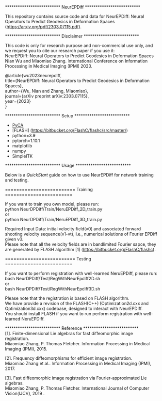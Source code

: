 ************************** NeurEPDiff ************************** 

This repository contains source code and data for NeurEPDiff: Neural Operators to Predict Geodesics in Deformation Spaces (https://arxiv.org/pdf/2303.07115.pdf).


************************** Disclaimer ************************** 

This code is only for research purpose and non-commercial use only, and we request you to cite our research paper if you use it:  
NeurEPDiff: Neural Operators to Predict Geodesics in Deformation Spaces  
Nian Wu and Miaomiao Zhang. International Conference on Information Processing in Medical Imaging (IPMI) 2023.

@article{wu2023neurepdiff,  
  title={NeurEPDiff: Neural Operators to Predict Geodesics in Deformation Spaces},  
  author={Wu, Nian and Zhang, Miaomiao},  
  journal={arXiv preprint arXiv:2303.07115},  
  year={2023}  
}  


************************** Setup ************************** 
* [PyCA](https://bitbucket.org/scicompanat/pyca) 
* [FLASH] (https://bitbucket.org/FlashC/flashc/src/master/)
* python=3.9
* pytorch=1.10.1
* matplotlib
* numpy
* SimpleITK


************************** Usage ************************** 

Below is a *QuickStart* guide on how to use NeurEPDiff for network training and testing.

========================= Training ========================

If you want to train you own model, please run:  
python NeurDPDiff/Train/NeruEPDiff_2D_train.py   
or  
python NeurDPDiff/Train/NeruEPDiff_3D_train.py   

Required Input Data: initial velocity field(v0) and associated forward shooting velocity sequence(v1-vt), i.e., numerical solutions of Fourier EPDiff given v0.  
Please note that all the velocity fields are in bandlimited Fourier sapce, they are generated by FLASH algorithm [1] (https://bitbucket.org/FlashC/flashc).  

========================= Testing ========================

If you want to perform registration with well-learned NeruEPDiff, please run:  
bash NeurDPDiff/Test/RegWithNeurEpdiff2D.sh  
or  
bash NeurDPDiff/Test/RegWithNeurEpdiff3D.sh  

Please note that the registration is based on FLASH algorithm.   
We have provide a revision of the FLASH(C++) (Optimization2d.cxx and Optimization3d.cxx) codebase, designed to interact with NeurEPDiff.   
You should install FLASH if you want to run perform registration with well-learned NeruEPDiff.   



************************** Reference **************************                   
[1]. Finite-dimensional Lie algebras for fast diffeomorphic image registration.  
      Miaomiao Zhang, P. Thomas Fletcher. Information Processing in Medical Imaging (IPMI), 2015.
      
[2]. Frequency diffeomorphisms for efficient image registration.  
      Miaomiao Zhang et al.. Information Processing in Medical Imaging (IPMI), 2017.  
      
[3]. Fast diffeomorphic image registration via Fourier-approximated Lie algebras.  
      Miaomiao Zhang, P. Thomas Fletcher. International Journal of Computer Vision(IJCV), 2019 . 


